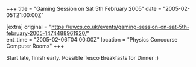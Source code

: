 +++
title = "Gaming Session on Sat 5th February 2005"
date = "2005-02-05T21:00:00Z"

[extra]
original = "https://uwcs.co.uk/events/gaming-session-on-sat-5th-february-2005-1474488961920/"    
ent_time = "2005-02-06T04:00:00Z"
location = "Physics Concourse Computer Rooms"
+++

Start late, finish early.  Possible Tesco Breakfasts for Dinner :)

